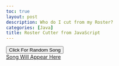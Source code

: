 ```yaml
---
toc: true
layout: post
description: Who do I cut from my Roster?
categories: [Java]
title: Roster Cutter from JavaScript
---
```


<button name="button" onclick="randomSelect()">Click For Random Song</button>
<br>
<a id="Song Selector" href="#">Song Will Appear Here</a>
<script>
const songList = ["https://open.spotify.com/track/39az7WzBipIvzCCTfpwtGa?si=5a3535af908f4640", "https://open.spotify.com/track/7d4W06sKxGEm40rYdQgEtt?si=12d41809294443a0", "https://open.spotify.com/track/0p7qrH9BepbFOukVfgzLu7?si=17941606f91b4fad", "https://open.spotify.com/track/21Qsj3cMVCx2xF2EVVNbEu?si=46626ccac8f34e90", "https://open.spotify.com/track/29tzJGvqJPTAFs6LXmsHoA?si=f4b93105aebb455f", "https://open.spotify.com/track/2nZ33CKRbgpJQJJQKHuGXb?si=d41c2a9440fd4202"]
const songNameList = ["The Age of The Understatement", "Standing Next To Me", "Calm Like You", "Fell In Love With a Girl", "R U Mine?", "Plastic Beach"]
function randomSelect() {
    var index=Math.floor(Math.random() *songList.length)
    document.getElementById("Song Selector").innerHTML = songNameList[index]
    document.getElementById("Song Selector").href = songList[index]
}

</script>
